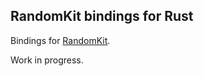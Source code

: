 RandomKit bindings for Rust
----------------------------

Bindings for [RandomKit](http://js2007.free.fr/code/index.html#RandomKit).

Work in progress.
